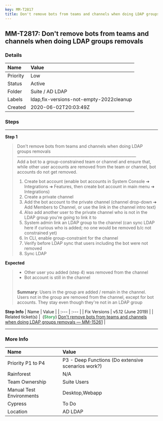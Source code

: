 ```yaml
---
key: MM-T2817
title: Don't remove bots from teams and channels when doing LDAP groups removals
---
```


## MM-T2817: Don't remove bots from teams and channels when doing LDAP groups removals

### Details

| Name     | Value                                   |
| :------- | :-------------------------------------- |
| Priority | Low                                     |
| Status   | Active                                  |
| Folder   | Suite / AD LDAP                         |
| Labels   | ldap,fix-versions-not-empty-2022cleanup |
| Created  | 2020-06-02T20:03:49Z                    |

### Steps

<hr/>

**Step 1**

> <article>Don't remove bots from teams and channels when doing LDAP groups removals<br>————————————————————————————<br>Add a bot to a group-constrained team or channel and ensure that, while other user accounts are removed from the team or channel, bot accounts do not get removed.<ol><li>Create bot account (enable bot accounts in System Console ➜ Integrations ➜ Features, then create bot account in main menu ➜ Integrations)</li><li> Create a private channel</li><li> Add the bot account to the private channel (channel drop-down ➜ Add Members to Channel, or use the link in the channel intro text)</li><li> Also add another user to the private channel who is not in the LDAP group you're going to link it to</li><li> System admin link an LDAP group to the channel (can sync LDAP here if curious who is added; no one would be removed b/c not constrained yet)</li><li> In CLI, enable group-constraint for the channel</li><li> Verify before LDAP sync that users including the bot were not removed</li><li>Sync LDAP</li></ol></article>

**Expected**

> <article><ul><li>Other user you added (step 4) was removed from the channel</li><li>Bot account is still in the channel<br><br></li></ul><strong>Summary</strong>: Users in the group are added / remain in the channel. Users not in the group are removed from the channel, except for bot accounts. They stay even though they're not in an LDAP group</article>

**Step Info**
| Name | Value |
| :--- | :--- |
| Fix Versions | v5.12 (June 2019) |
| Related ticket(s) | &nbsp;(<strong><span style="color: rgb(65, 168, 95);">Story</span></strong>)&nbsp;<a href="https://mattermost.atlassian.net/browse/MM-15261">Don't remove bots from teams and channels when doing LDAP groups removals — MM-15261</a> |

<hr/>

### More Info

| Name                     | Value                                              |
| :----------------------- | :------------------------------------------------- |
| Priority P1 to P4        | P3 - Deep Functions (Do extensive scenarios work?) |
| Rainforest               | N/A                                                |
| Team Ownership           | Suite Users                                        |
| Manual Test Environments | Desktop,Webapp                                     |
| Cypress                  | To Do                                              |
| Location                 | AD LDAP                                            |
